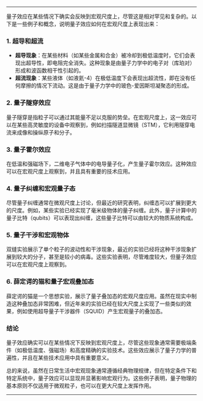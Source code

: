 
---

量子效应在某些情况下确实会反映到宏观尺度上，尽管这是相对罕见和复杂的。以下是一些例子和概念，说明量子效应如何在宏观尺度上表现出来：

### 1. **超导和超流**
- **超导现象**：在某些材料（如某些金属和合金）被冷却到极低温度时，它们会表现出超导性，即电阻完全消失。这种现象是由量子力学中的电子对（库珀对）形成和波函数相干性引起的。
- **超流现象**：某些液体（如液氦-4）在极低温度下会表现出超流性，即在没有任何摩擦的情况下流动。这是由于量子力学中的玻色-爱因斯坦凝聚态的形成。

### 2. **量子隧穿效应**
量子隧穿是指粒子可以通过其能量不足以克服的势垒。在宏观尺度上，这一效应可以在某些高灵敏度的设备中观察到，例如扫描隧道显微镜（STM），它利用隧穿电流来成像和操纵原子和分子。

### 3. **量子霍尔效应**
在低温和强磁场下，二维电子气体中的电导量子化，产生量子霍尔效应。这种效应可以在宏观尺度上观察到，并且具有重要的技术应用。

### 4. **量子纠缠和宏观量子态**
尽管量子纠缠通常在微观尺度上讨论，但最近的研究表明，纠缠态可以扩展到更大的尺度。例如，某些实验已经实现了毫米级物体的量子纠缠。此外，量子计算中的量子比特（qubits）可以表现出纠缠，这些量子比特可以由较大的物质系统构成。

### 5. **量子干涉和宏观物体**
双缝实验展示了单个粒子的波动性和干涉现象，最近的实验已经将这种干涉现象扩展到较大的分子，甚至是较小的病毒。这些实验表明，尽管难度较大，但量子效应可以在宏观尺度上观察到。

### 6. **薛定谔的猫和量子宏观叠加态**
薛定谔的猫是一个思想实验，展示了量子叠加态的宏观尺度应用。虽然在现实中制造这种叠加态非常困难，但近年来的实验已经在较大尺度上实现了一些类似的效果，例如使用超导量子干涉器件（SQUID）产生宏观量子的叠加态。

### 结论
量子效应确实可以在某些情况下反映到宏观尺度上，尽管这些现象通常需要极端条件（如极低温度、强磁场）和高度精确的实验技术。这些效应展示了量子力学的普遍性，并且在某些技术应用中具有重要意义。

总的来说，虽然在日常生活中宏观现象通常遵循经典物理规律，但在特定条件下和特定系统中，量子效应可以显现并显著影响宏观行为。这些例子表明，量子物理的基本原则不仅适用于微观粒子，也可以在更大尺度上发挥作用。

---



